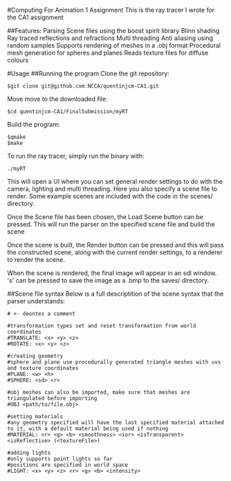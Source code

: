 #Computing For Animation 1 Assignment
This is the ray tracer I wrote for the CA1 assignment

##Features:
Parsing Scene files using the boost spirit library
Blinn shading
Ray traced reflections and refractions
Multi threading
Anti aliasing using random samples
Supports rendering of meshes in a .obj format
Procedural mesh generation for spheres and planes
Reads texture files for diffuse colours

#Usage
##Running the program
Clone the git repository:
```
$git clone git@github.com:NCCA/quentinjcm-CA1.git
```
Move move to the downloaded file:
```
$cd quentinjcm-CA1/FinalSubmission/myRT
```
Build the program:
```
$qmake
$make
```
To run the ray tracer, simply run the binary with:
```
./myRT
```
This will open a UI where you can set general render settings to do with the camera, lighting and multi threading. Here you also specify a scene file to render. Some example scenes are included with the code in the scenes/ directory.

Once the Scene file has been chosen, the Load Scene button can be pressed. This will run the parser on the specified scene file and build the scene

Once the scene is built, the Render button can be pressed and this will pass the constructed scene, along with the current render settings, to a renderer to render the scene.

When the scene is rendered, the final image will appear in an sdl window. 's' can be pressed to save the image as a .bmp to the saves/ directory.

##Scene file syntax
Below is a full descriptition of the scene syntax that the parser understands:
```
# <- deontes a comment

#transformation types set and reset transformation from world coordinates
#TRANSLATE: <x> <y> <z>
#ROTATE: <x> <y> <z>

#creating geometry
#sphere and plane use procedurally generated triangle meshes with uvs and texture coordinates
#PLANE: <w> <h>
#SPHERE: <sd> <r>

#obj meshes can also be imported, make sure that meshes are triangulated before importing
#OBJ <path/to/file.obj>

#setting materials
#any geometry specified will have the last specified material attached to it, with a default material being used if nothing
#MATERIAL: <r> <g> <b> <smoothness> <ior> <isTransparent> <isReflective> (<textureFile>)

#adding lights
#only supports point lights so far
#positions are specified in world space
#LIGHT: <x> <y> <z> <r> <g> <b> <intensity>
```

